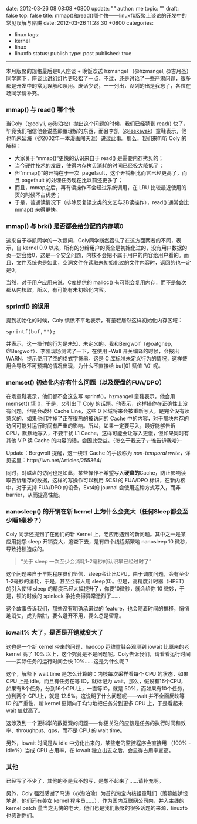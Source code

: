 date: 2012-03-26 08:08:08 +0800
update: ""
author: me
topic: ""
draft: false
top: false
title: mmap()和read()哪个快——linuxfb版聚上谈论的开发中的常见误解与陷阱
date: 2012-03-26 11:28:30 +0800
categories:
- linux
tags:
- kernel
- linux
- linuxfb
status: publish
type: post
published: true
---
<p>本月版聚的规格最后是8人座谈 + 晚饭欢送 hzmangel （@hzmangel, @古月圣）同学南下，座谈比讲幻灯片更轻松了一点，不过，还是讨论了一些严肃问题，很多都是开发中的常见误解和误用。废话少说，一一列出，没列的出是我忘了，各位在场同学请补充。</p>

<h3>mmap() 与 read() 哪个快</h3>

<p>当Coly（@colyli, @淘泊松）抛出这个问题的时候，我们已经猜到 read() 快了，毕竟我们相信他会说些颠覆理解的东西，而且李凯（<a href="http://weibo.com/11803445" target="_blank">@leekayak</a>）童鞋表示，他也听朱延海（@2002年一本漫画闯天涯）说过此事。那么，我们来听听 Coly 的解释：</p>

<ul>

<li>大家关于“mmap()”更快的认识来自于 read() 是需要内存拷贝的；</li>

<li>当今硬件技术的发展，使得内存拷贝消耗的时间已经极大降低了；</li>

<li>但“mmap()”的开销在于一次  pagefault，这个开销相比而言已经更高了，而且 pagefault 的处理任务现在比以前还更多了；</li>

<li>而且，mmap之后，再有读操作不会经过系统调用，在 LRU 比较最近使用的页的时候不占优势；</li>

<li>于是，普通读情况下（排除反复读之类的文艺与2B读操作），read() 通常会比 mmap() 来得更快。</li>

</ul>

<h3>mmap() 与 brk() 是否都会给分配的内存填0</h3>

<p>这来自于李凯同学的一次提问，Coly同学断然否认了在这方面两者的不同，表示，自 kernel 0.9 以来，所有的分给用户的页全是初始化过的，没有用户数据的页一定会给0，这是一个安全问题，内核不会把不属于用户的内容给用户看的。而且，文件系统也是如此，空洞文件在读取未初始化过的文件内容时，返回的也一定是0。</p>

<p>当然，对于用户应用来说，C库提供的 malloc() 有可能会复用内存，而不是每次都从内核取，所以，有可能有未初始化内容。</p>

<h3>sprintf() 的误用</h3>

<p>提到初始化的时候，Coly 愤愤不平地表示，有童鞋居然这样初始化内存区域：</p>

<pre class="brush: c; gutter: true">sprintf(buf,&quot;&quot;);</pre>

<p>并表示，这一操作的行为是未知、未定义的。我和Bergwolf（@oatgnep, @Bergwolf）、李凯现场测试了一下，在使用 -Wall 开关编译的时候，会报出 WARN，提示使用了空的格式字符串。这是 C 库标准未定义行为的情况，这样使用会导致不可预期的情况出现，为什么不直接给 buf[0] 赋值 '\0' 呢。</p>

<h3>memset() 初始化内存有什么问题（以及硬盘的FUA/DPO）</h3>

<p>在场童鞋表示，他们都不会这么写 sprintf()，hzmangel 童鞋表示，他会用 memset() 填 0，于是，又引出了 Coly 的话题。他表示，这样操作在正确性上没有问题，但是会破坏 Cache Line，这些 0 区域将来会被重新写入，是完全没有读意义的，如果他们冲掉了正在很热的被访问的 Cache 中的内容，对于那块内存的访问可能对运行时间有严重的影响。所以，如果一定要写入，最好能够告诉 CPU，默默地写入，不要干扰 L1 Cache，这样可能会让写入更慢，但如果同时有其他 VIP 读 Cache 的内容的话，会因此受益。<del>（怎么干我忘了，谁告诉我哈）</del></p>

<p>Update：Bergwolf 提醒，这一绕过 Cache 的手段称为<em> non-temporal write</em>，详见这里：http://lwn.net/Articles/255364/</p>

<p>同时，对磁盘的访问也是如此，某些操作不希望写入<strong>硬盘的</strong>Cache，防止影响读取告诉缓存的数据，这样的写操作可以利用 SCSI 的 FUA/DPO 标识，在新内核中，对于支持 FUA/DPO 的设备，Ext4的 journal 会使用这种方式写入，而非 barrier，从而提高性能。</p>

<h3>nanosleep() 的开销在新 kernel 上为什么会变大（任何Sleep都会至少睡1毫秒？）</h3>

<p>Coly 同学还提到了在他们的新 Kernel 上，老应用遇到的新问题。其中之一是某应用抱怨 sleep 开销变大，追查下去，是有四个线程频繁地 nanosleep 10 微秒，导致抢锁造成的。</p>

<blockquote><p>“关于 sleep 一次至少会消耗1-2毫秒的认识早已经过时了”</p></blockquote>

<p>这个问题来自于早期程序员们坚信，sleep会让出CPU，由于调度问题，会有至少1-2毫秒的消耗，于是，甚至会有人用 sleep(0)。但是，高精度计时器（HPET）的引入使得 sleep 的精度已经大幅提升了，你要10微秒，就会给你 10 微妙，于是，锁的时候的 spinlock 争抢变得异常激烈了……</p>

<p>这个故事告诉我们，那些没有明确承诺过的 feature，也会随着时间的推移，悄悄地消失，成为陷阱，要么避开不用，要么总是留意。</p>

<h3>iowait% 大了，是否是开销就变大了</h3>

<p>这也是一个新 kernel 带来的问题，hadoop 运维童鞋会观测到 iowait 比原来的老 kernel 高了 10% 以上，这个究竟是不是问题呢。Coly告诉我们，请看看运行时间——实际任务的运行时间会快 10%……这是为什么呢？</p>

<p>这个，解释下 wait time 是怎么计算的：内核每次采样看每个 CPU 的状态，如果 CPU 上是 idle，而且有任务在等 IO，就标记为 wait，那么，假设有16个CPU，如果有8个任务，分到16个CPU上，一直等IO，就是 50%，而如果有10个任务，分到两个 CPU上，就是 12.5%。这说明了什么问题呢——wait 并不全面反映等 IO 的严重性，新 kernel 更倾向于均匀地把任务分到更多 CPU 上，于是看起来 wait 值就高了。</p>

<p>这涉及到一个更科学的数据观的问题——你更关注的应该是任务的执行时间和效率、throughput、qps，而不是 CPU 的 wait time。</p>

<p>另外，iowait 时间是从 idle 中分化出来的，某些老的监控程序会直接用 （100% - idle%）当成 CPU 占用率，在 iowait 独立出去之后，会显得占用率变高。</p>

<h3>其他</h3>

<p>已经写了不少了，其他的不是我不想写，是想不起来了……请补充啊。</p>

<p>另外，Coly 强烈感谢了马涛（@淘泊瑜）为首的淘宝内核组童鞋们（羡慕嫉妒恨地说，他们还有美女 kernel 程序员……），作为国内互联网公司内，并入主线的 kernel patch 量当之无愧的老大，他们也是我们版聚的很多话题的来源，linuxfb 也感谢你们。</p>

<p>&nbsp;</p>

